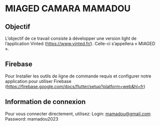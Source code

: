 # MIAGED CAMARA MAMADOU
## Objectif
L’objectif de ce travail consiste à développer une version light de l’application Vinted (https://www.vinted.fr/). Celle-ci s’appellera « MIAGED ».
## Firebase
Pour Installer les outils de ligne de commande requis et configurer notre application pour utiliser Firebase (https://firebase.google.com/docs/flutter/setup?platform=web&hl=fr)
## Information de connexion
Pour vous connecter directement, utilisez:
Login: mamadou@gmail.com
Password: mamadou2023